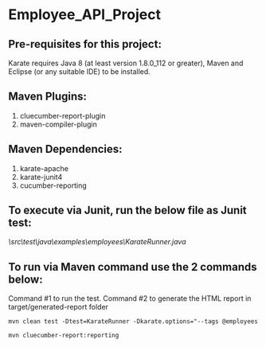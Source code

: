 # Employee_API_Project

## Pre-requisites for this project:
Karate requires Java 8 (at least version 1.8.0_112 or greater), Maven and Eclipse (or any suitable IDE) to be installed.

## Maven Plugins:
1. cluecumber-report-plugin
2. maven-compiler-plugin

## Maven Dependencies:
1. karate-apache
2. karate-junit4
3. cucumber-reporting

## To execute via Junit, run the below file as Junit test:
*\src\test\java\examples\employees\KarateRunner.java*

## To run via Maven command use the 2 commands below:
Command #1 to run the test. Command #2 to generate the HTML report in target/generated-report folder

`mvn clean test -Dtest=KarateRunner -Dkarate.options="--tags @employees`

`mvn cluecumber-report:reporting`
